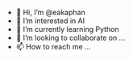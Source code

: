 - 👋 Hi, I’m @eakaphan
- 👀 I’m interested in AI
- 🌱 I’m currently learning Python
- 💞️ I’m looking to collaborate on ...
- 📫 How to reach me ...

<!---
eakaphan/eakaphan is a ✨ special ✨ repository because its `README.md` (this file) appears on your GitHub profile.
You can click the Preview link to take a look at your changes.
--->
